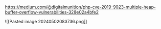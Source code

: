 
https://medium.com/@digitalmunition/php-cve-2019-9023-multiple-heap-buffer-overflow-vulnerabilities-328e02a4bfe2

![[Pasted image 20240502083736.png]]